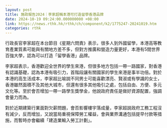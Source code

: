 ```yaml
---
layout: post
title: 施政報告2024｜李家超稱本港可打造留學香港品牌
date: 2024-10-19 09:24:00.000000000 +08:00
link: https://news.rthk.hk/rthk/ch/component/k2/1775247-20241019.htm
categories: rthk
---
```


行政長官李家超在本台節目《星期六問責》表示，很多人到外國留學，本港高等教育產業質素可能與有關地方差不多，但對方推廣和營造力量更好，本港有5間世界百強大學，認為可以打造「留學香港」品牌。

李家超表示，香港歡迎全世界的學生來港，但很多地方包括一帶一路國家，對香港有認識基礎，認為本港有吸引力，首階段讓有關國家的學生來港是事半功倍。對於本港的高生活成本，李家超比喻說不同男士可能喜歡漂亮、賢淑或有學識的女士，香港雖然面積不及其他大城市，但還有很多其他吸引之處，包括自由、方便、多元文化等。至於會否增加一帶一路學生獎學金，他說政府責任是做好資源配置，強調會量力而為。

對於近期建築行業面對欠薪問題，會否影響樓宇落成量，李家超說政府工務工程沒有減少，反而增加，又說當局重視保障勞工權益，會與業界溝通包括提早付款等措施，而暫時亦會繼續「建造業輸入勞工計劃」。
